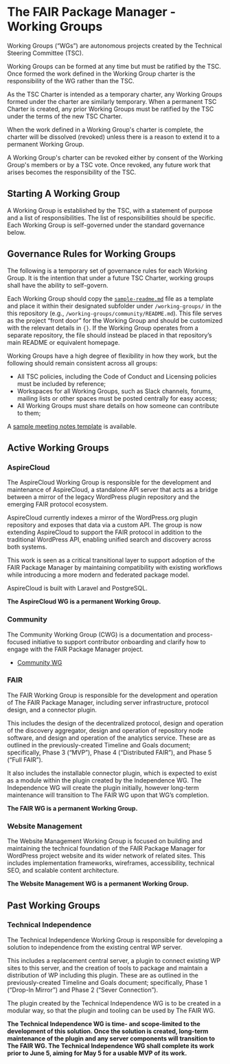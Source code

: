 # The FAIR Package Manager - Working Groups

Working Groups (“WGs”) are autonomous projects created by the Technical Steering Committee (TSC).

Working Groups can be formed at any time but must be ratified by the TSC. Once formed the work defined in the Working Group charter is the responsibility of the WG rather than the TSC.

As the TSC Charter is intended as a temporary charter, any Working Groups formed under the charter are similarly temporary. When a permanent TSC Charter is created, any prior Working Groups must be ratified by the TSC under the terms of the new TSC Charter.

When the work defined in a Working Group's charter is complete, the charter will be dissolved (revoked) unless there is a reason to extend it to a permanent Working Group.

A Working Group's charter can be revoked either by consent of the Working Group's members or by a TSC vote. Once revoked, any future work that arises becomes the responsibility of the TSC.

## Starting A Working Group

A Working Group is established by the TSC, with a statement of purpose and a list of responsibilities. The list of responsibilities should be specific. Each Working Group is self-governed under the standard governance below.

## Governance Rules for Working Groups

The following is a temporary set of governance rules for each Working Group. It is the intention that under a future TSC Charter, working groups shall have the ability to self-govern.

Each Working Group should copy the [`sample-readme.md`](https://github.com/fairpm/tsc/tree/main/working-groups/sample-readme.md) file as a template and place it within their designated subfolder under `/working-groups/` in the this repository (e.g., `/working-groups/community/README.md`). This file serves as the project “front door” for the Working Group and should be customized with the relevant details in `{}`. If the Working Group operates from a separate repository, the file should instead be placed in that repository’s main README or equivalent homepage.

Working Groups have a high degree of flexibility in how they work, but the following should remain consistent across all groups:

* All TSC policies, including the Code of Conduct and Licensing policies must be included by reference;
* Workspaces for all Working Groups, such as Slack channels, forums, mailing lists or other spaces must be posted centrally for easy access;
* All Working Groups must share details on how someone can contribute to them;

A [sample meeting notes template](https://github.com/fairpm/tsc/tree/main/working-groups/sample-meeting-notes.md) is available.

## Active Working Groups

### AspireCloud
The AspireCloud Working Group is responsible for the development and maintenance of AspireCloud, a standalone API server that acts as a bridge between a mirror of the legacy WordPress plugin repository and the emerging FAIR protocol ecosystem.

AspireCloud currently indexes a mirror of the WordPress.org plugin repository and exposes that data via a custom API. The group is now extending AspireCloud to support the FAIR protocol in addition to the traditional WordPress API, enabling unified search and discovery across both systems.

This work is seen as a critical transitional layer to support adoption of the FAIR Package Manager by maintaining compatibility with existing workflows while introducing a more modern and federated package model.

AspireCloud is built with Laravel and PostgreSQL.

**The AspireCloud WG is a permanent Working Group.**

### Community
The Community Working Group (CWG) is a documentation and process-focused initiative to support contributor onboarding and clarify how to engage with the FAIR Package Manager project.

- [Community WG](./community/)

### FAIR

The FAIR Working Group is responsible for the development and operation of The FAIR Package Manager, including server infrastructure, protocol design, and a connector plugin.

This includes the design of the decentralized protocol, design and operation of the discovery aggregator, design and operation of repository node software, and design and operation of the analytics service. These are as outlined in the previously-created Timeline and Goals document; specifically, Phase 3 (“MVP”), Phase 4 (“Distributed FAIR”), and Phase 5 (“Full FAIR”).

It also includes the installable connector plugin, which is expected to exist as a module within the plugin created by the Independence WG. The Independence WG will create the plugin initially, however long-term maintenance will transition to The FAIR WG upon that WG’s completion.

**The FAIR WG is a permanent Working Group.**

### Website Management

The Website Management Working Group is focused on building and maintaining the technical foundation of the FAIR Package Manager for WordPress project website and its wider network of related sites. This includes implementation frameworks, wireframes, accessibility, technical SEO, and scalable content architecture.

**The Website Management WG is a permanent Working Group.**

## Past Working Groups

### Technical Independence

The Technical Independence Working Group is responsible for developing a solution to independence from the existing central WP server.

This includes a replacement central server, a plugin to connect existing WP sites to this server, and the creation of tools to package and maintain a distribution of WP including this plugin. These are as outlined in the previously-created Timeline and Goals document; specifically, Phase 1 (“Drop-In Mirror”) and Phase 2 (“Sever Connection”).

The plugin created by the Technical Independence WG is to be created in a modular way, so that the plugin and tooling can be used by The FAIR WG.

**The Technical Independence WG is time- and scope-limited to the development of this solution. Once the solution is created, long-term maintenance of the plugin and any server components will transition to The FAIR WG. The Technical Independence WG shall complete its work prior to June 5, aiming for May 5 for a usable MVP of its work.**
